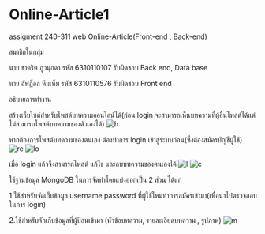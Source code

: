 ﻿# Online-Article1
assigment 240-311 web Online-Article(Front-end , Back-end)

สมาชิกในกลุ่ม

นาย ชาคริต ภูวมุกดา รหัส 6310110107 รับผิดชอบ Back end, Data base

นาย อัฟฎ็อล หีมเห็ม รหัส 6310110576 รับผิดชอบ Front end


อธิบายการทำงาน

สร้างเว็บไซต์สำหรับโพสต์บทความออนไลน์ได้(ก่อน login จะสามารถเห็นบทความที่ผู้อื่นโพสต์ได้แต่ไม่สามารถโพสต์บทความของตัวเองได้)
![h](https://user-images.githubusercontent.com/128234855/226118787-beed49f2-781a-4b6a-b867-3f373c0eee4b.png)

หากต้องการโพสต์บทความของตนเอง ต้องทำการ login เข้าสู่ระบบก่อน(ซึ่งต้องสมัครบัญชีผู้ใช้)
![re](https://user-images.githubusercontent.com/128234855/226119284-b41f63f0-21f4-4c60-b8ea-846f4b0c3ccb.png)
![lo](https://user-images.githubusercontent.com/128234855/226119242-e629d5e3-1d98-4b9c-b221-d016120eef6e.png)

เมื่อ login แล้วจึงสามารถโพสต์ แก้ไข และลบบทความของตนเองได้
![l](https://user-images.githubusercontent.com/128234855/226118821-7099203b-fc34-459c-ac70-345052361067.png)
![c](https://user-images.githubusercontent.com/128234855/226118869-4efb2597-983a-4387-a6ff-429feaa83637.png)


ใช้ฐานข้อมูล MongoDB ในการจัดทำโดยแบ่งออกเป็น 2 ส่วน ได้แก่

1.ใช้สำหรับจัดเก็บข้อมูล username,password ที่ผู้ใช้ใหม่ทำการสมัครเข้ามา(เพื่อนำไปตรวจสอบในการ login)

2.ใช้สำหรับจักเก็บข้อมูลที่ผู้ป้อนเข้ามา (หัวข้อบทความ, รายละเอียดบทความ , รูปภาพ)
![m](https://user-images.githubusercontent.com/128234855/226119167-e3bf3b9a-efcf-4b44-9490-29bbec37011f.png)

